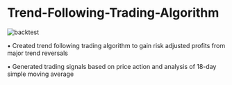 # Trend-Following-Trading-Algorithm

![backtest](https://user-images.githubusercontent.com/35648851/98486297-bb5d3600-21d9-11eb-934b-738fc3fde47c.png)

•	Created trend following trading algorithm to gain risk adjusted profits from major trend reversals

•	Generated trading signals based on price action and analysis of 18-day simple moving average
